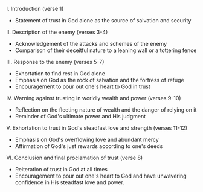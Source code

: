 I. Introduction (verse 1)
- Statement of trust in God alone as the source of salvation and security

II. Description of the enemy (verses 3-4)
- Acknowledgement of the attacks and schemes of the enemy
- Comparison of their deceitful nature to a leaning wall or a tottering fence

III. Response to the enemy (verses 5-7)
- Exhortation to find rest in God alone
- Emphasis on God as the rock of salvation and the fortress of refuge
- Encouragement to pour out one's heart to God in trust

IV. Warning against trusting in worldly wealth and power (verses 9-10)
- Reflection on the fleeting nature of wealth and the danger of relying on it
- Reminder of God's ultimate power and His judgment

V. Exhortation to trust in God's steadfast love and strength (verses 11-12)
- Emphasis on God's overflowing love and abundant mercy
- Affirmation of God's just rewards according to one's deeds

VI. Conclusion and final proclamation of trust (verse 8)
- Reiteration of trust in God at all times
- Encouragement to pour out one's heart to God and have unwavering confidence in His steadfast love and power.